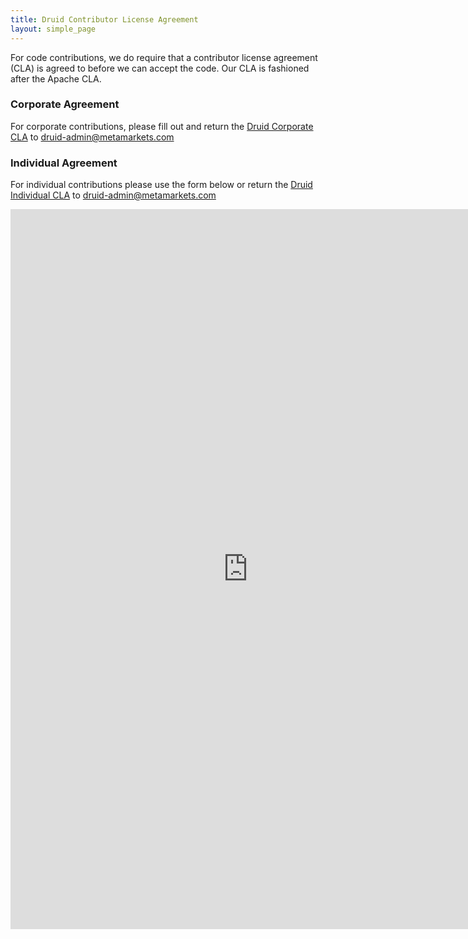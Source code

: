 ```yaml
---
title: Druid Contributor License Agreement
layout: simple_page
---
```


For code contributions, we do require that a contributor license agreement
(CLA) is agreed to before we can accept the code. Our CLA is fashioned after
the Apache CLA.

### Corporate Agreement

For corporate contributions, please fill out and return the [Druid Corporate CLA](https://docs.google.com/document/d/1fgAWpzJT5sVwXqSF9r00gMsoJlxZyw24Ifejb4oyyrc/edit?usp=sharing) to [druid-admin@metamarkets.com](mailto:druid-admin@metamarkets.com)

### Individual Agreement

For individual contributions please use the form below or return the [Druid Individual CLA](https://docs.google.com/document/d/1tHE41iQuQmowLgkBeAe7YMt6EfVjo2hLncvV80bfONs/edit?usp=sharing) to [druid-admin@metamarkets.com](mailto:druid-admin@metamarkets.com)

<iframe src="https://docs.google.com/forms/d/11JzgE_sYVasOjgPVUu_lbjYnlA8n8cczEBGOyCfc9nE/viewform?embedded=true" width="760" height="1152" frameborder="0" marginheight="0" marginwidth="0">Loading...</iframe>
